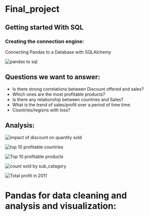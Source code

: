 # Final_project
## Getting started With SQL
### Creating the connection engine:
Connecting Pandas to a Database with SQLAlchemy

![pandas to sql](https://user-images.githubusercontent.com/108497494/204121351-e66bbe6d-8185-4960-9499-0019206aeedd.jpg)


## Questions we want to answer:
- Is there strong correlations between Discount offered and sales?
- Which ones are the most profitable products? 
- Is there any relationship between countries and Sales? 
- What is the trend of sales/profit over a  period of time time. 
- Countries/regions with loss? 

## Analysis:

![impact of discount on quantity sold](https://user-images.githubusercontent.com/108497494/204121432-643002c0-aba0-471b-905b-f5b420cb74bc.jpg)


![top 10 profitable countries](https://user-images.githubusercontent.com/108497494/204121440-09baa54d-3fd1-4c94-86eb-af8f792151e5.jpg)


![Top 10 profitable products](https://user-images.githubusercontent.com/108497494/204121443-58f2d011-137e-46ba-9213-df90ba7f063e.jpg)


![count sold by sub_catagory](https://user-images.githubusercontent.com/108497494/204121454-67e99103-da96-4c28-977f-9d48e2558766.jpg)


![Total profit in 2011](https://user-images.githubusercontent.com/108497494/204121471-3e1ffb22-17e6-498d-b0d5-c68b3562f26d.jpg)


# Pandas for data cleaning and analysis and visualization:


